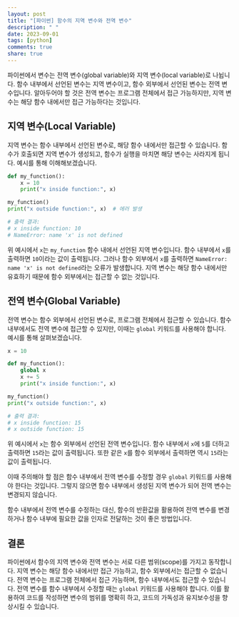 ```yaml
---
layout: post
title: "[파이썬] 함수의 지역 변수와 전역 변수"
description: " "
date: 2023-09-01
tags: [python]
comments: true
share: true
---
```


파이썬에서 변수는 전역 변수(global variable)와 지역 변수(local variable)로 나뉩니다. 함수 내부에서 선언된 변수는 지역 변수이고, 함수 외부에서 선언된 변수는 전역 변수입니다. 알아두어야 할 것은 전역 변수는 프로그램 전체에서 접근 가능하지만, 지역 변수는 해당 함수 내에서만 접근 가능하다는 것입니다.

## 지역 변수(Local Variable)

지역 변수는 함수 내부에서 선언된 변수로, 해당 함수 내에서만 접근할 수 있습니다. 함수가 호출되면 지역 변수가 생성되고, 함수가 실행을 마치면 해당 변수는 사라지게 됩니다. 예시를 통해 이해해보겠습니다.

```python
def my_function():
    x = 10
    print("x inside function:", x)

my_function()
print("x outside function:", x)  # 에러 발생

# 출력 결과:
# x inside function: 10
# NameError: name 'x' is not defined
```

위 예시에서 `x`는 `my_function` 함수 내에서 선언된 지역 변수입니다. 함수 내부에서 `x`를 출력하면 `10`이라는 값이 출력됩니다. 그러나 함수 외부에서 `x`를 출력하면 `NameError: name 'x' is not defined`라는 오류가 발생합니다. 지역 변수는 해당 함수 내에서만 유효하기 때문에 함수 외부에서는 접근할 수 없는 것입니다.

## 전역 변수(Global Variable)

전역 변수는 함수 외부에서 선언된 변수로, 프로그램 전체에서 접근할 수 있습니다. 함수 내부에서도 전역 변수에 접근할 수 있지만, 이때는 `global` 키워드를 사용해야 합니다. 예시를 통해 살펴보겠습니다.

```python
x = 10

def my_function():
    global x
    x += 5
    print("x inside function:", x)

my_function()
print("x outside function:", x)

# 출력 결과:
# x inside function: 15
# x outside function: 15
```

위 예시에서 `x`는 함수 외부에서 선언된 전역 변수입니다. 함수 내부에서 `x`에 `5`를 더하고 출력하면 `15`라는 값이 출력됩니다. 또한 같은 `x`를 함수 외부에서 출력하면 역시 `15`라는 값이 출력됩니다.

이때 주의해야 할 점은 함수 내부에서 전역 변수를 수정할 경우 `global` 키워드를 사용해야 한다는 것입니다. 그렇지 않으면 함수 내부에서 생성된 지역 변수가 되어 전역 변수는 변경되지 않습니다.

함수 내부에서 전역 변수를 수정하는 대신, 함수의 반환값을 활용하여 전역 변수를 변경하거나 함수 내부에 필요한 값을 인자로 전달하는 것이 좋은 방법입니다.

## 결론

파이썬에서 함수의 지역 변수와 전역 변수는 서로 다른 범위(scope)를 가지고 동작합니다. 지역 변수는 해당 함수 내에서만 접근 가능하고, 함수 외부에서는 접근할 수 없습니다. 전역 변수는 프로그램 전체에서 접근 가능하며, 함수 내부에서도 접근할 수 있습니다. 전역 변수를 함수 내부에서 수정할 때는 `global` 키워드를 사용해야 합니다. 이를 활용하여 코드를 작성하면 변수의 범위를 명확히 하고, 코드의 가독성과 유지보수성을 향상시킬 수 있습니다.